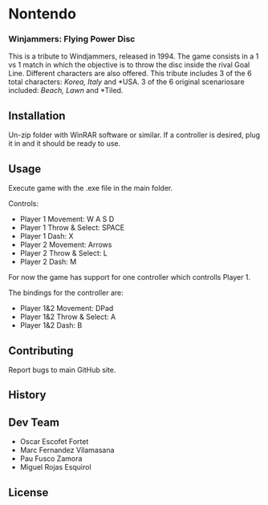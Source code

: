 # Nontendo
### Winjammers: Flying Power Disc
This is a tribute to Windjammers, released in 1994. The game consists in a 1 vs 1 match in which the objective is to throw the disc inside the rival Goal Line.
Different characters are also offered. This tribute includes 3 of the 6 total characters: *Korea, Italy* and *USA.
3 of the 6 original scenariosare included: *Beach, Lawn* and *Tiled.

## Installation
Un-zip folder with WinRAR software or similar. If a controller is desired, plug it in and it should be ready to use.

## Usage
Execute game with the .exe file in the main folder.

Controls:
* Player 1 Movement: W A S D
* Player 1 Throw & Select: SPACE
* Player 1 Dash: X
* Player 2 Movement: Arrows
* Player 2 Throw & Select: L
* Player 2 Dash: M

For now the game has support for one controller which controlls Player 1.

The bindings for the controller are:
* Player 1&2 Movement: DPad
* Player 1&2 Throw & Select: A
* Player 1&2 Dash: B

## Contributing
Report bugs to main GitHub site.

## History


## Dev Team
* Oscar Escofet Fortet
* Marc Fernandez Vilamasana
* Pau Fusco Zamora
* Miguel Rojas Esquirol

## License
